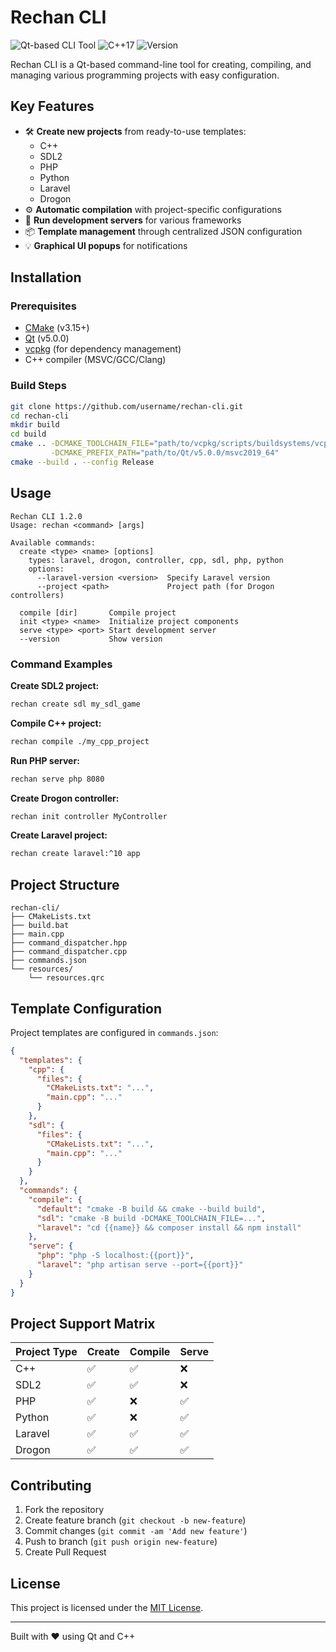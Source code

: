# Rechan CLI

![Qt-based CLI Tool](https://img.shields.io/badge/Qt-5.0.0-green)
![C++17](https://img.shields.io/badge/C%2B%2B-17-blue)
![Version](https://img.shields.io/badge/version-1.2.0-orange)

Rechan CLI is a Qt-based command-line tool for creating, compiling, and managing various programming projects with easy configuration.

## Key Features

- 🛠️ **Create new projects** from ready-to-use templates:
  - C++
  - SDL2
  - PHP
  - Python
  - Laravel
  - Drogon
- ⚙️ **Automatic compilation** with project-specific configurations
- 🚀 **Run development servers** for various frameworks
- 📦 **Template management** through centralized JSON configuration
- 💡 **Graphical UI popups** for notifications

## Installation

### Prerequisites
- [CMake](https://cmake.org/) (v3.15+)
- [Qt](https://www.qt.io/) (v5.0.0)
- [vcpkg](https://vcpkg.io/) (for dependency management)
- C++ compiler (MSVC/GCC/Clang)

### Build Steps
```bash
git clone https://github.com/username/rechan-cli.git
cd rechan-cli
mkdir build
cd build
cmake .. -DCMAKE_TOOLCHAIN_FILE="path/to/vcpkg/scripts/buildsystems/vcpkg.cmake" \
         -DCMAKE_PREFIX_PATH="path/to/Qt/v5.0.0/msvc2019_64"
cmake --build . --config Release
```

## Usage

```
Rechan CLI 1.2.0
Usage: rechan <command> [args]

Available commands:
  create <type> <name> [options]
    types: laravel, drogon, controller, cpp, sdl, php, python
    options:
      --laravel-version <version>  Specify Laravel version
      --project <path>             Project path (for Drogon controllers)

  compile [dir]       Compile project
  init <type> <name>  Initialize project components
  serve <type> <port> Start development server
  --version           Show version
```

### Command Examples

**Create SDL2 project:**
```bash
rechan create sdl my_sdl_game
```

**Compile C++ project:**
```bash
rechan compile ./my_cpp_project
```

**Run PHP server:**
```bash
rechan serve php 8080
```

**Create Drogon controller:**
```bash
rechan init controller MyController
```

**Create Laravel project:**
```bash
rechan create laravel:^10 app
```

## Project Structure

```
rechan-cli/
├── CMakeLists.txt
├── build.bat
├── main.cpp
├── command_dispatcher.hpp
├── command_dispatcher.cpp
├── commands.json
└── resources/
    └── resources.qrc
```

## Template Configuration

Project templates are configured in `commands.json`:

```json
{
  "templates": {
    "cpp": {
      "files": {
        "CMakeLists.txt": "...",
        "main.cpp": "..."
      }
    },
    "sdl": {
      "files": {
        "CMakeLists.txt": "...",
        "main.cpp": "..."
      }
    }
  },
  "commands": {
    "compile": {
      "default": "cmake -B build && cmake --build build",
      "sdl": "cmake -B build -DCMAKE_TOOLCHAIN_FILE=...",
      "laravel": "cd {{name}} && composer install && npm install"
    },
    "serve": {
      "php": "php -S localhost:{{port}}",
      "laravel": "php artisan serve --port={{port}}"
    }
  }
}
```

## Project Support Matrix

| Project Type | Create | Compile | Serve |
|-------------|------|-----------|-------|
| C++         | ✅   | ✅        | ❌    |
| SDL2        | ✅   | ✅        | ❌    |
| PHP         | ✅   | ❌        | ✅    |
| Python      | ✅   | ❌        | ✅    |
| Laravel     | ✅   | ✅        | ✅    |
| Drogon      | ✅   | ✅        | ✅    |

## Contributing

1. Fork the repository
2. Create feature branch (`git checkout -b new-feature`)
3. Commit changes (`git commit -am 'Add new feature'`)
4. Push to branch (`git push origin new-feature`)
5. Create Pull Request

## License

This project is licensed under the [MIT License](LICENSE).

---

Built with ❤️ using Qt and C++
